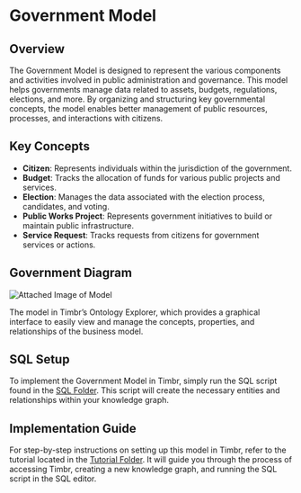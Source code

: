 # Government Model

## Overview
The Government Model is designed to represent the various components and activities involved in public administration and governance. This model helps governments manage data related to assets, budgets, regulations, elections, and more. By organizing and structuring key governmental concepts, the model enables better management of public resources, processes, and interactions with citizens.

## Key Concepts
- **Citizen**: Represents individuals within the jurisdiction of the government.
- **Budget**: Tracks the allocation of funds for various public projects and services.
- **Election**: Manages the data associated with the election process, candidates, and voting.
- **Public Works Project**: Represents government initiatives to build or maintain public infrastructure.
- **Service Request**: Tracks requests from citizens for government services or actions.

## Government Diagram

![Attached Image of Model](path/to/image.png)

The model in Timbr’s Ontology Explorer, which provides a graphical interface to easily view and manage the concepts, properties, and relationships of the business model.

## SQL Setup
To implement the Government Model in Timbr, simply run the SQL script found in the [SQL Folder](./sql). This script will create the necessary entities and relationships within your knowledge graph.

## Implementation Guide
For step-by-step instructions on setting up this model in Timbr, refer to the tutorial located in the [Tutorial Folder](./tutorial). It will guide you through the process of accessing Timbr, creating a new knowledge graph, and running the SQL script in the SQL editor.
